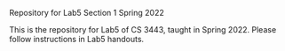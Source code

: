 Repository for Lab5 Section 1 Spring 2022

This is the repository for Lab5 of CS 3443, taught in Spring 2022. Please follow instructions in Lab5 handouts.
